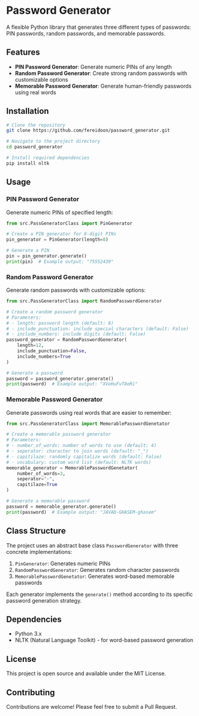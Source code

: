 # Password Generator

A flexible Python library that generates three different types of passwords: PIN passwords, random passwords, and memorable passwords.

## Features

- **PIN Password Generator**: Generate numeric PINs of any length
- **Random Password Generator**: Create strong random passwords with customizable options
- **Memorable Password Generator**: Generate human-friendly passwords using real words

## Installation

```bash
# Clone the repository
git clone https://github.com/fereidoon/password_generator.git

# Navigate to the project directory
cd password_generator

# Install required dependencies
pip install nltk
```

## Usage

### PIN Password Generator

Generate numeric PINs of specified length:

```python
from src.PassGeneratorClass import PinGenerator

# Create a PIN generator for 8-digit PINs
pin_generator = PinGenerator(length=8)

# Generate a PIN
pin = pin_generator.generate()
print(pin)  # Example output: "75552439"
```

### Random Password Generator

Generate random passwords with customizable options:

```python
from src.PassGeneratorClass import RandomPasswordGenerator

# Create a random password generator
# Parameters:
# - length: password length (default: 8)
# - include_punctuation: include special characters (default: False)
# - include_numbers: include digits (default: False)
password_generator = RandomPasswordGenerator(
    length=12,
    include_punctuation=False,
    include_numbers=True
)

# Generate a password
password = password_generator.generate()
print(password)  # Example output: "XVoHuFvT8eRi"
```

### Memorable Password Generator

Generate passwords using real words that are easier to remember:

```python
from src.PassGeneratorClass import MemorablePasswordGenetator

# Create a memorable password generator
# Parameters:
# - number_of_words: number of words to use (default: 4)
# - seperator: character to join words (default: "_")
# - capitilaze: randomly capitalize words (default: False)
# - vocabulary: custom word list (default: NLTK words)
memorable_generator = MemorablePasswordGenetator(
    number_of_words=3,
    seperator="-",
    capitilaze=True
)

# Generate a memorable password
password = memorable_generator.generate()
print(password)  # Example output: "JAVAD-GHASEM-ghasem"
```

## Class Structure

The project uses an abstract base class `PasswordGenerator` with three concrete implementations:

1. `PinGenerator`: Generates numeric PINs
2. `RandomPasswordGenerator`: Generates random character passwords
3. `MemorablePasswordGenetator`: Generates word-based memorable passwords

Each generator implements the `generate()` method according to its specific password generation strategy.

## Dependencies

- Python 3.x
- NLTK (Natural Language Toolkit) - for word-based password generation

## License

This project is open source and available under the MIT License.

## Contributing

Contributions are welcome! Please feel free to submit a Pull Request.